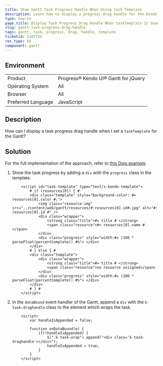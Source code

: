 ```yaml
---
title: Show Gantt Task Progress Handle When Using Task Template
description: Learn how to display a progress drag handle for the Kendo UI Gantt tasks when a taskTemplate is set.
type: how-to
page_title: Display Task Progress Drag Handle When taskTemplate Is Used - Kendo UI Gantt for jQuery
slug: gantt-task-progress-drag-handle
tags: gantt, task, progress, drag, handle, template
ticketid: 1107725
res_type: kb
component: gantt
---
```


## Environment

<table>
 <tr>
  <td>Product</td>
  <td>Progress® Kendo UI® Gantt for jQuery</td>
 </tr>
 <tr>
  <td>Operating System</td>
  <td>All</td>
 </tr>
 <tr>
  <td>Browser</td>
  <td>All</td>
 </tr>
 <tr>
  <td>Preferred Language</td>
  <td>JavaScript</td>
 </tr>
</table>

## Description

How can I display a task progress drag handle when I set a `taskTemplate` for the Gantt?

## Solution

For the full implementation of the approach, refer to [this Dojo example](https://dojo.telerik.com/OmONA).

1. Show the task progress by adding a `div` with the `progress` class in the template.  

    ```dojo
    	<script id="task-template" type="text/x-kendo-template">
    		# if (resources[0]) { #
    		<div class="template" style="background-color: #= resources[0].color #;">
    			<img class="resource-img" src="../content/web/gantt/resources/#:resources[0].id#.jpg" alt="#: resources[0].id #" />
    			<div class="wrapper">
    				<strong class="title">#= title # </strong>
    				<span class="resource">#= resources[0].name #</span>
    			</div>
    			<div class="progress" style="width:#= (100 * parseFloat(percentComplete)) #%"> </div>
    		</div>
    		# } else { #
    		<div class="template">
    			<div class="wrapper">
    				<strong class="title">#= title # </strong>
    				<span class="resource">no resource assigned</span>
    			</div>
    			<div class="progress" style="width:#= (100 * parseFloat(percentComplete)) #%"> </div>
    		</div>
    		# } #
    	</script>
    ```

2. In the `dataBound` event handler of the Gantt, append a `div` with the `k-task-draghandle` class to the element which wraps the task.

    ```dojo
    	<script>
    		var handleIsAppended = false;

    		function onDataBound(e) {
    			if(!handleIsAppended) {
    				$(".k-task-wrap").append("<div class='k-task-draghandle'></div>");
    				handleIsAppended = true;
    			}
    		}
    	</script>
    ```
